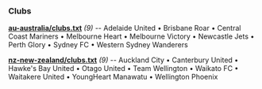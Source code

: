 

### Clubs


**[au-australia/clubs.txt](au-australia/clubs.txt)** _(9)_ -- 
Adelaide United •
Brisbane Roar •
Central Coast Mariners •
Melbourne Heart •
Melbourne Victory •
Newcastle Jets •
Perth Glory •
Sydney FC •
Western Sydney Wanderers



**[nz-new-zealand/clubs.txt](nz-new-zealand/clubs.txt)** _(9)_ -- 
Auckland City •
Canterbury United •
Hawke's Bay United •
Otago United •
Team Wellington •
Waikato FC •
Waitakere United •
YoungHeart Manawatu •
Wellington Phoenix




